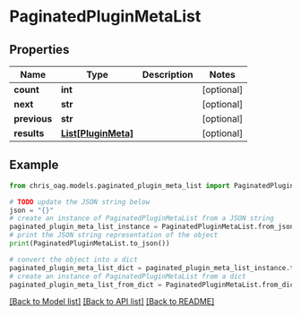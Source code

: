 # PaginatedPluginMetaList


## Properties

Name | Type | Description | Notes
------------ | ------------- | ------------- | -------------
**count** | **int** |  | [optional] 
**next** | **str** |  | [optional] 
**previous** | **str** |  | [optional] 
**results** | [**List[PluginMeta]**](PluginMeta.md) |  | [optional] 

## Example

```python
from chris_oag.models.paginated_plugin_meta_list import PaginatedPluginMetaList

# TODO update the JSON string below
json = "{}"
# create an instance of PaginatedPluginMetaList from a JSON string
paginated_plugin_meta_list_instance = PaginatedPluginMetaList.from_json(json)
# print the JSON string representation of the object
print(PaginatedPluginMetaList.to_json())

# convert the object into a dict
paginated_plugin_meta_list_dict = paginated_plugin_meta_list_instance.to_dict()
# create an instance of PaginatedPluginMetaList from a dict
paginated_plugin_meta_list_from_dict = PaginatedPluginMetaList.from_dict(paginated_plugin_meta_list_dict)
```
[[Back to Model list]](../README.md#documentation-for-models) [[Back to API list]](../README.md#documentation-for-api-endpoints) [[Back to README]](../README.md)


